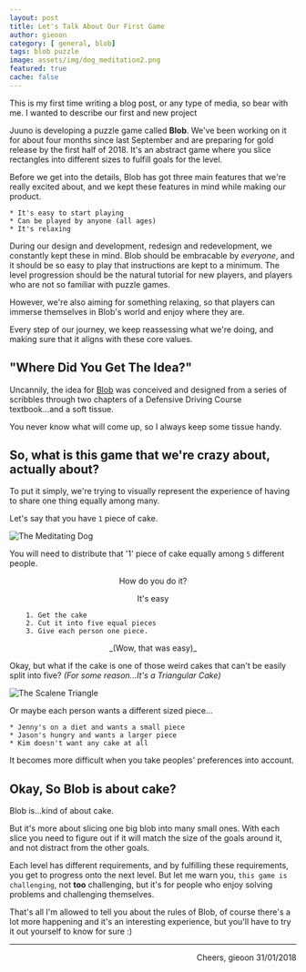 ```yaml
---
layout: post
title: Let's Talk About Our First Game
author: gieoon
category: [ general, blob]
tags: blob puzzle
image: assets/img/dog_meditation2.png
featured: true
cache: false
---
```


This is my first time writing a blog post, or any type of media, so bear with me.  I wanted to describe our first and new project

Juuno is developing a puzzle game called **Blob**. We've been working on it for about four months since last September and are preparing for gold release by the first half of 2018. It's an abstract game where you slice rectangles into different sizes to fulfill goals for the level.

Before we get into the details, Blob has got three main features that we're really excited about, and we kept these features in mind while making our product.

	* It's easy to start playing
	* Can be played by anyone (all ages)
	* It's relaxing 

During our design and development, redesign and redevelopment, we constantly kept these in mind. Blob should be embracable by _everyone_, and it should be so easy to play that instructions are kept to a minimum. The level progression should be the natural tutorial for new players, and players who are not so familiar with puzzle games.

However, we're also aiming for something relaxing, so that players can immerse themselves in Blob's world and enjoy where they are.

Every step of our journey, we keep reassessing what we're doing, and making sure that it aligns with these core values.

## "Where Did You Get The Idea?"

Uncannily, the idea for [Blob](https://juunoco.github.io/blob) was conceived and designed from a series of scribbles through two chapters of a Defensive Driving Course textbook...and a soft tissue. 

You never know what will come up, so I always keep some tissue handy.

## So, what is this game that we're crazy about, actually about?

To put it simply, we're trying to visually represent the experience of having to share one thing equally among many. 

Let's say that you have `1` piece of cake. 

![The Meditating Dog](http://juunoco.github.io/blog/assets/img/dog_meditation2.png)

You will need to distribute that '1' piece of cake equally among `5` different people. 
<center>How do you do it?

It's easy</center>

		1. Get the cake
		2. Cut it into five equal pieces
		3. Give each person one piece. 

<center>
		_(Wow, that was easy)_
</center>

Okay, but what if the cake is one of those weird cakes that can't be easily split into five? _(For some reason...It's a Triangular Cake)_

![The Scalene Triangle](http://juunoco.github.io/blog/assets/img/scalene_triangle2.png)

Or maybe each person wants a different sized piece...

	* Jenny's on a diet and wants a small piece
	* Jason's hungry and wants a larger piece
	* Kim doesn't want any cake at all

It becomes more difficult when you take peoples' preferences into account.

## Okay, So Blob is about cake?

Blob is...kind of about cake.

But it's more about slicing one big blob into many small ones. With each slice you need to figure out if it will match the size of the goals around it, and not distract from the other goals.

Each level has different requirements, and by fulfilling these requirements, you get to progress onto the next level. But let me warn you, `this game is challenging`, not __too__ challenging, but it's for people who enjoy solving problems and challenging themselves. 

That's all I'm allowed to tell you about the rules of Blob, of course there's a lot more happening and it's an interesting experience, but you'll have to try it out yourself to know for sure :)


---

<div style="text-align: right">
Cheers, gieoon 31/01/2018
</div>





